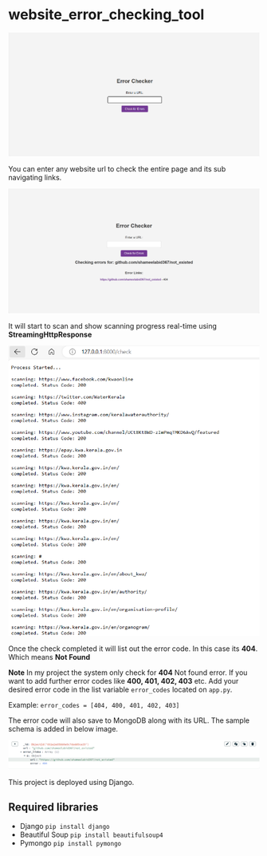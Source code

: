 # website_error_checking_tool

![Error Checker Tool](screenshots/1.png)

You can enter any website url to check the entire page and its sub navigating links. 

![Error Checker Tool](screenshots/2.png)

It will start to scan and show scanning progress real-time using **StreamingHttpResponse**

![Error Checker Tool](screenshots/4.png)

Once the check completed it will list out the error code. In this case its **404**. Which means **Not Found**

**Note** In my project the system only check for **404** Not found error. If you want to add further error codes like **400, 401, 402, 403** etc. Add your desired error code in the list variable `error_codes` located on `app.py`. 

Example:
`error_codes = [404, 400, 401, 402, 403]`

The error code will also save to MongoDB along with its URL. The sample schema is added in below image.

![Error Checker Tool](screenshots/3.png)

This project is deployed using Django.

## Required libraries
- Django `pip install django`
- Beautiful Soup `pip install beautifulsoup4`
- Pymongo `pip install pymongo`
